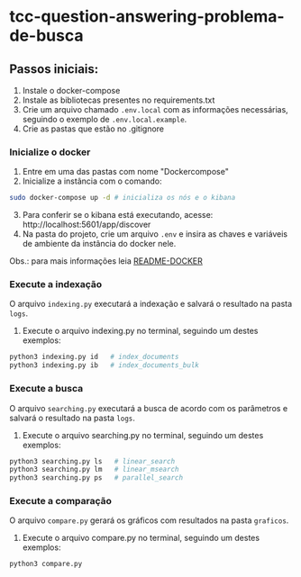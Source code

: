 # tcc-question-answering-problema-de-busca

## Passos iniciais:
1. Instale o docker-compose
2. Instale as bibliotecas presentes no requirements.txt
3. Crie um arquivo chamado ```.env.local``` com as informações necessárias, seguindo o exemplo de ```.env.local.example```.
4. Crie as pastas que estão no .gitignore

### Inicialize o docker

1. Entre em uma das pastas com nome "Dockercompose"
2. Inicialize a instância com o comando:
```bash
sudo docker-compose up -d # inicializa os nós e o kibana
```
3. Para conferir se o kibana está executando, acesse: http://localhost:5601/app/discover
4. Na pasta do projeto, crie um arquivo ```.env``` e insira as chaves e variáveis de ambiente da instância do docker nele.

Obs.: para mais informações leia [README-DOCKER](./README-DOCKER.md)

### Execute a indexação

O arquivo ```indexing.py``` executará a indexação e salvará o resultado na pasta ```logs```.

1. Execute o arquivo indexing.py no terminal, seguindo um destes exemplos:
```bash
python3 indexing.py id   # index_documents
python3 indexing.py ib   # index_documents_bulk
```

### Execute a busca

O arquivo ```searching.py``` executará a busca de acordo com os parâmetros e salvará o resultado na pasta ```logs```.

1. Execute o arquivo searching.py no terminal, seguindo um destes exemplos:
```bash
python3 searching.py ls   # linear_search
python3 searching.py lm   # linear_msearch
python3 searching.py ps   # parallel_search
```

### Execute a comparação

O arquivo ```compare.py``` gerará os gráficos com resultados na pasta ```graficos```.

1. Execute o arquivo compare.py no terminal, seguindo um destes exemplos:
```bash
python3 compare.py 
```